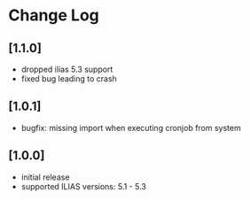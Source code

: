 # Change Log

## [1.1.0]
- dropped ilias 5.3 support
- fixed bug leading to crash

## [1.0.1]
- bugfix: missing import when executing cronjob from system 

## [1.0.0]
- initial release
- supported ILIAS versions: 5.1 - 5.3
